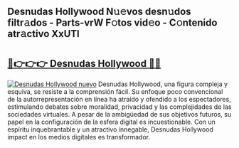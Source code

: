 ## Desnudas Hollywood N𝚞𝚎vos desn𝚞dos filtr𝚊dos - Parts-vrW F𝚘tos vid𝚎o - C𝚘ntenido atr𝚊ctivo XxUTl

# <h2><a href="http://mbbi5e.tromn.icu/?c=Desnudas+Hollywood">🔗👉👉👉 Desnudas Hollywood 🔗🔗</a></h2>

[![Desnudas Hollywood nuevo](https://i.imgur.com/pEAQMta.gif)](http://mbbi5e.tromn.icu/?c=Desnudas+Hollywood)
Desnudas Hollywood, una figura compleja y esquiva, se resiste a la comprensión fácil. Su enfoque poco convencional de la autorrepresentación en línea ha atraído y ofendido a los espectadores, estimulando debates sobre moralidad, privacidad y las complejidades de las sociedades virtuales. A pesar de la ambigüedad de sus objetivos futuros, su papel en la configuración de la esfera digital es incuestionable. Con un espíritu inquebrantable y un atractivo innegable, Desnudas Hollywood impact en los medios digitales es transformador.
